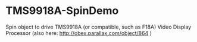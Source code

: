 # TMS9918A-SpinDemo
Spin object to drive TMS9918A (or compatible, such as F18A) Video Display Processor (also here: http://obex.parallax.com/object/864 )
